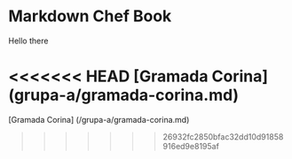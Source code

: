 # Markdown Chef Book

Hello there

<<<<<<< HEAD
[Gramada Corina] (grupa-a/gramada-corina.md)
=======
[Gramada Corina] (/grupa-a/gramada-corina.md)
>>>>>>> 26932fc2850bfac32dd10d91858916ed9e8195af
